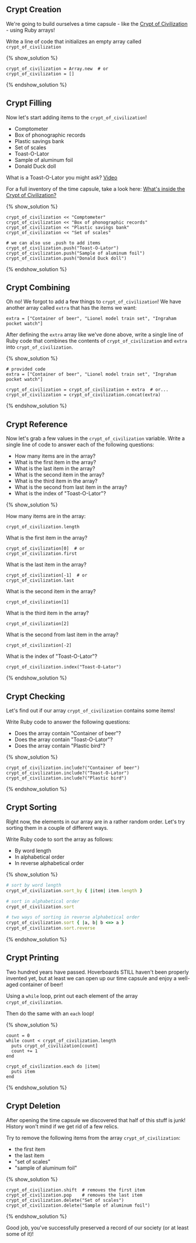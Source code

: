 ##  Crypt Creation

We're going to build ourselves a time capsule - like the [Crypt of Civilization](http://en.wikipedia.org/wiki/Crypt_of_Civilization) - using Ruby arrays!

Write a line of code that initializes an empty array called
`crypt_of_civilization`

{% show_solution %}
```no-highlight
crypt_of_civilization = Array.new  # or
crypt_of_civilization = []
```
{% endshow_solution %}

## Crypt Filling

Now let's start adding items to the `crypt_of_civilization`!

* Comptometer
* Box of phonographic records
* Plastic savings bank
* Set of scales
* Toast-O-Lator
* Sample of aluminum foil
* Donald Duck doll

What is a Toast-O-Lator you might ask?
[Video](https://www.youtube.com/watch?v=eS6HfCN2eLQ)

For a full inventory of the time capsule, take a look here:
[What's inside the Crypt of Civilization?](http://crypt.oglethorpe.edu/inventory/)

{% show_solution %}
```no-highlight
crypt_of_civilization << "Comptometer"
crypt_of_civilization << "Box of phonographic records"
crypt_of_civilization << "Plastic savings bank"
crypt_of_civilization << "Set of scales"

# we can also use .push to add items
crypt_of_civilization.push("Toast-O-Lator")
crypt_of_civilization.push("Sample of aluminum foil")
crypt_of_civilization.push("Donald Duck doll")
```
{% endshow_solution %}

## Crypt Combining

Oh no! We forgot to add a few things to `crypt_of_civilization`! We have another
array called `extra` that has the items we want:

```no-highlight
extra = ["Container of beer", "Lionel model train set", "Ingraham pocket watch"]
```

After defining the `extra` array like we've done above,
write a single line of Ruby code that combines the contents of
`crypt_of_civilization` and `extra` into `crypt_of_civilization`.

{% show_solution %}
```no-highlight
# provided code
extra = ["Container of beer", "Lionel model train set", "Ingraham pocket watch"]

crypt_of_civilization = crypt_of_civilization + extra  # or...
crypt_of_civilization = crypt_of_civilization.concat(extra)
```
{% endshow_solution %}

## Crypt Reference

Now let's grab a few values in the `crypt_of_civilization` variable.
Write a single line of code to answer each of the following questions:

* How many items are in the array?
* What is the first item in the array?
* What is the last item in the array?
* What is the second item in the array?
* What is the third item in the array?
* What is the second from last item in the array?
* What is the index of "Toast-O-Lator"?

{% show_solution %}

How many items are in the array:

```no-highlight
crypt_of_civilization.length
```

What is the first item in the array?

```no-highlight
crypt_of_civilization[0]  # or
crypt_of_civilization.first
```

What is the last item in the array?

```no-highlight
crypt_of_civilization[-1]  # or
crypt_of_civilization.last
```

What is the second item in the array?

```no-highlights
crypt_of_civilization[1]
```

What is the third item in the array?

```no-highlight
crypt_of_civilization[2]
```

What is the second from last item in the array?

```no-highlight
crypt_of_civilization[-2]
```

What is the index of "Toast-O-Lator"?

```no-highlight
crypt_of_civilization.index("Toast-O-Lator")
```

{% endshow_solution %}

## Crypt Checking

Let's find out if our array `crypt_of_civilization` contains some items!

Write Ruby code to answer the following questions:
* Does the array contain "Container of beer"?
* Does the array contain "Toast-O-Lator"?
* Does the array contain "Plastic bird"?

{% show_solution %}
```no-highlight
crypt_of_civilization.include?("Container of beer")
crypt_of_civilization.include?("Toast-O-Lator")
crypt_of_civilization.include?("Plastic bird")
```
{% endshow_solution %}

## Crypt Sorting

Right now, the elements in our array are in a rather random order. Let's try sorting them in a couple of different ways.

Write Ruby code to sort the array as follows:
* By word length
* In alphabetical order
* In reverse alphabetical order

{% show_solution %}
```ruby
# sort by word length
crypt_of_civilization.sort_by { |item| item.length }

# sort in alphabetical order
crypt_of_civilization.sort

# two ways of sorting in reverse alphabetical order
crypt_of_civilization.sort { |a, b| b <=> a }
crypt_of_civilization.sort.reverse
```
{% endshow_solution %}

## Crypt Printing

Two hundred years have passed. Hoverboards STILL haven't been properly invented
yet, but at least we can open up our time capsule and enjoy a well-aged
container of beer!

Using a `while` loop, print out each element of the array `crypt_of_civilization`.

Then do the same with an `each` loop!

{% show_solution %}
```no-highlight
count = 0
while count < crypt_of_civilization.length
  puts crypt_of_civilization[count]
  count += 1
end

crypt_of_civilization.each do |item|
  puts item
end
```
{% endshow_solution %}

## Crypt Deletion

After opening the time capsule we discovered that half of this stuff is junk!
History won't mind if we get rid of a few relics.

Try to remove the following items from the array `crypt_of_civilization`:

* the first item
* the last item
* "set of scales"
* "sample of aluminum foil"

{% show_solution %}
```no-highlight
crypt_of_civilization.shift  # removes the first item
crypt_of_civilization.pop    # removes the last item
crypt_of_civilization.delete("Set of scales")
crypt_of_civilization.delete("Sample of aluminum foil")
```
{% endshow_solution %}

Good job, you've successfully preserved a record of our society (or at least some of it)!
